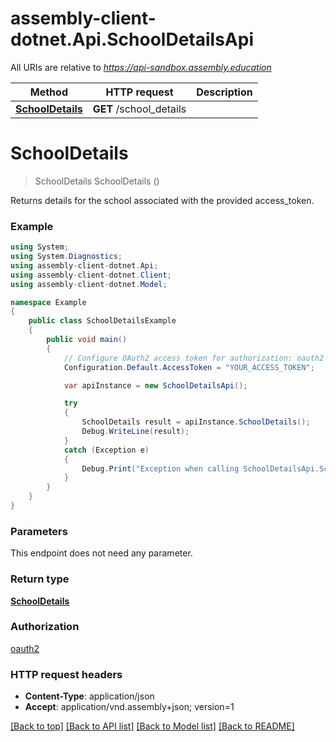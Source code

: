 # assembly-client-dotnet.Api.SchoolDetailsApi

All URIs are relative to *https://api-sandbox.assembly.education*

Method | HTTP request | Description
------------- | ------------- | -------------
[**SchoolDetails**](SchoolDetailsApi.md#schooldetails) | **GET** /school_details | 


<a name="schooldetails"></a>
# **SchoolDetails**
> SchoolDetails SchoolDetails ()



Returns details for the school associated with the provided access_token.

### Example
```csharp
using System;
using System.Diagnostics;
using assembly-client-dotnet.Api;
using assembly-client-dotnet.Client;
using assembly-client-dotnet.Model;

namespace Example
{
    public class SchoolDetailsExample
    {
        public void main()
        {
            // Configure OAuth2 access token for authorization: oauth2
            Configuration.Default.AccessToken = "YOUR_ACCESS_TOKEN";

            var apiInstance = new SchoolDetailsApi();

            try
            {
                SchoolDetails result = apiInstance.SchoolDetails();
                Debug.WriteLine(result);
            }
            catch (Exception e)
            {
                Debug.Print("Exception when calling SchoolDetailsApi.SchoolDetails: " + e.Message );
            }
        }
    }
}
```

### Parameters
This endpoint does not need any parameter.

### Return type

[**SchoolDetails**](SchoolDetails.md)

### Authorization

[oauth2](../README.md#oauth2)

### HTTP request headers

 - **Content-Type**: application/json
 - **Accept**: application/vnd.assembly+json; version=1

[[Back to top]](#) [[Back to API list]](../README.md#documentation-for-api-endpoints) [[Back to Model list]](../README.md#documentation-for-models) [[Back to README]](../README.md)

